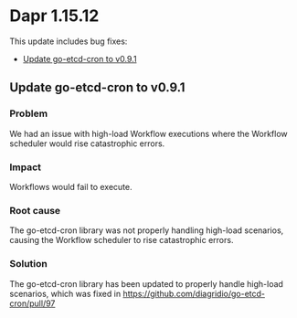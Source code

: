 # Dapr 1.15.12

This update includes bug fixes:

- [Update go-etcd-cron to v0.9.1](#update-go-etcd-cron-to-v091)

## Update go-etcd-cron to v0.9.1

### Problem

We had an issue with high-load Workflow executions where the Workflow scheduler would rise catastrophic errors.

### Impact

Workflows would fail to execute.

### Root cause

The go-etcd-cron library was not properly handling high-load scenarios, causing the Workflow scheduler to rise catastrophic errors.

### Solution

The go-etcd-cron library has been updated to properly handle high-load scenarios, which was fixed in https://github.com/diagridio/go-etcd-cron/pull/97
